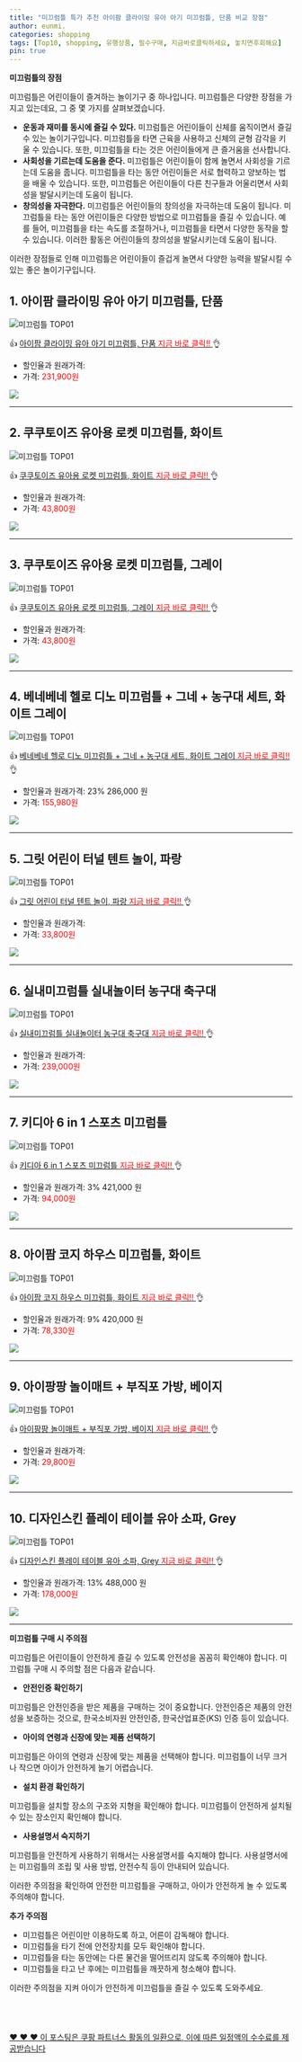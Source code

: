 ```yaml
---
title: "미끄럼틀 특가 추천 아이팜 클라이밍 유아 아기 미끄럼틀, 단품 비교 장점"
author: eunmi.
categories: shopping
tags: [Top10, shopping, 유행상품, 필수구매, 지금바로클릭하세요, 놓치면후회해요]
pin: true
---
```

**미끄럼틀의 장점**

미끄럼틀은 어린이들이 즐겨하는 놀이기구 중 하나입니다. 미끄럼틀은 다양한 장점을 가지고 있는데요, 그 중 몇 가지를 살펴보겠습니다.

* **운동과 재미를 동시에 즐길 수 있다.** 미끄럼틀은 어린이들이 신체를 움직이면서 즐길 수 있는 놀이기구입니다. 미끄럼틀을 타면 근육을 사용하고 신체의 균형 감각을 키울 수 있습니다. 또한, 미끄럼틀을 타는 것은 어린이들에게 큰 즐거움을 선사합니다.
* **사회성을 기르는데 도움을 준다.** 미끄럼틀은 어린이들이 함께 놀면서 사회성을 기르는데 도움을 줍니다. 미끄럼틀을 타는 동안 어린이들은 서로 협력하고 양보하는 법을 배울 수 있습니다. 또한, 미끄럼틀은 어린이들이 다른 친구들과 어울리면서 사회성을 발달시키는데 도움이 됩니다.
* **창의성을 자극한다.** 미끄럼틀은 어린이들의 창의성을 자극하는데 도움이 됩니다. 미끄럼틀을 타는 동안 어린이들은 다양한 방법으로 미끄럼틀을 즐길 수 있습니다. 예를 들어, 미끄럼틀을 타는 속도를 조절하거나, 미끄럼틀을 타면서 다양한 동작을 할 수 있습니다. 이러한 활동은 어린이들의 창의성을 발달시키는데 도움이 됩니다.

이러한 장점들로 인해 미끄럼틀은 어린이들이 즐겁게 놀면서 다양한 능력을 발달시킬 수 있는 좋은 놀이기구입니다.

   

## 1. 아이팜 클라이밍 유아 아기 미끄럼틀, 단품

![미끄럼틀 TOP01](https://thumbnail10.coupangcdn.com/thumbnails/remote/230x230ex/image/vendor_inventory/eca9/79cec0ab984ed7df1a8ffaf8436abf6fe1729368ebf941f98a4856486d52.jpg)


👍 [아이팜 클라이밍 유아 아기 미끄럼틀, 단품 <font color=red> 지금 바로 클릭!! </font> ](https://link.coupang.com/re/AFFSDP?lptag=AF3617701&subid=GithubCoopas&pageKey=6848467460&traceid=V0-153&itemId=16305412000&vendorItemId=85421891134) 👌 


- 할인율과 원래가격: 
- 가격: <span style='color:red'>231,900원</span>

[![](/discount_price.png)](https://link.coupang.com/re/AFFSDP?lptag=AF3617701&subid=GithubCoopas&pageKey=6848467460&traceid=V0-153&itemId=16305412000&vendorItemId=85421891134)

---


   

## 2. 쿠쿠토이즈 유아용 로켓 미끄럼틀, 화이트

![미끄럼틀 TOP01](https://thumbnail10.coupangcdn.com/thumbnails/remote/230x230ex/image/retail/images/2019/11/06/11/2/5ba0d216-d6da-4c0d-8b26-9ef0b11f1676.jpg)


👍 [쿠쿠토이즈 유아용 로켓 미끄럼틀, 화이트 <font color=red> 지금 바로 클릭!! </font> ](https://link.coupang.com/re/AFFSDP?lptag=AF3617701&subid=GithubCoopas&pageKey=331600787&traceid=V0-153&itemId=1059548908&vendorItemId=5536045979) 👌 


- 할인율과 원래가격: 
- 가격: <span style='color:red'>43,800원</span>

[![](/discount_price.png)](https://link.coupang.com/re/AFFSDP?lptag=AF3617701&subid=GithubCoopas&pageKey=331600787&traceid=V0-153&itemId=1059548908&vendorItemId=5536045979)

---


   

## 3. 쿠쿠토이즈 유아용 로켓 미끄럼틀, 그레이

![미끄럼틀 TOP01](https://thumbnail7.coupangcdn.com/thumbnails/remote/230x230ex/image/retail/images/493870535039353-530c054c-f898-4b8d-b7ea-bf66fa76fbc5.jpg)


👍 [쿠쿠토이즈 유아용 로켓 미끄럼틀, 그레이 <font color=red> 지금 바로 클릭!! </font> ](https://link.coupang.com/re/AFFSDP?lptag=AF3617701&subid=GithubCoopas&pageKey=331600787&traceid=V0-153&itemId=1059548892&vendorItemId=5536045939) 👌 


- 할인율과 원래가격: 
- 가격: <span style='color:red'>43,800원</span>

[![](/discount_price.png)](https://link.coupang.com/re/AFFSDP?lptag=AF3617701&subid=GithubCoopas&pageKey=331600787&traceid=V0-153&itemId=1059548892&vendorItemId=5536045939)

---


   

## 4. 베네베네 헬로 디노 미끄럼틀 + 그네 + 농구대 세트, 화이트 그레이

![미끄럼틀 TOP01](https://thumbnail9.coupangcdn.com/thumbnails/remote/230x230ex/image/rs_quotation_api/2dc2/bb7c481837850811f08725e621766f9a2a8b28356302da327d9db90347ab.jpg)


👍 [베네베네 헬로 디노 미끄럼틀 + 그네 + 농구대 세트, 화이트 그레이 <font color=red> 지금 바로 클릭!! </font> ](https://link.coupang.com/re/AFFSDP?lptag=AF3617701&subid=GithubCoopas&pageKey=4361050498&traceid=V0-153&itemId=5128881181&vendorItemId=72438304237) 👌 


- 할인율과 원래가격: 23%  286,000   원
- 가격: <span style='color:red'>155,980원</span>

[![](/discount_price.png)](https://link.coupang.com/re/AFFSDP?lptag=AF3617701&subid=GithubCoopas&pageKey=4361050498&traceid=V0-153&itemId=5128881181&vendorItemId=72438304237)

---


   

## 5. 그릿 어린이 터널 텐트 놀이, 파랑

![미끄럼틀 TOP01](https://thumbnail10.coupangcdn.com/thumbnails/remote/230x230ex/image/rs_quotation_api/nmyfb7hu/552a2609b077440483c5676e69047c65.jpg)


👍 [그릿 어린이 터널 텐트 놀이, 파랑 <font color=red> 지금 바로 클릭!! </font> ](https://link.coupang.com/re/AFFSDP?lptag=AF3617701&subid=GithubCoopas&pageKey=5269206983&traceid=V0-153&itemId=7505063428&vendorItemId=77259890437) 👌 


- 할인율과 원래가격: 
- 가격: <span style='color:red'>33,800원</span>

[![](/discount_price.png)](https://link.coupang.com/re/AFFSDP?lptag=AF3617701&subid=GithubCoopas&pageKey=5269206983&traceid=V0-153&itemId=7505063428&vendorItemId=77259890437)

---


   

## 6. 실내미끄럼틀 실내놀이터 농구대 축구대

![미끄럼틀 TOP01](https://thumbnail7.coupangcdn.com/thumbnails/remote/230x230ex/image/vendor_inventory/34d4/4b1813aefc693fffcd643777b81fada69c276bdb1dfc0e0c4e954a69f3ba.JPG)


👍 [실내미끄럼틀 실내놀이터 농구대 축구대 <font color=red> 지금 바로 클릭!! </font> ](https://link.coupang.com/re/AFFSDP?lptag=AF3617701&subid=GithubCoopas&pageKey=7665793322&traceid=V0-153&itemId=20435206343&vendorItemId=87516088118) 👌 


- 할인율과 원래가격: 
- 가격: <span style='color:red'>239,000원</span>

[![](/discount_price.png)](https://link.coupang.com/re/AFFSDP?lptag=AF3617701&subid=GithubCoopas&pageKey=7665793322&traceid=V0-153&itemId=20435206343&vendorItemId=87516088118)

---


   

## 7. 키디아 6 in 1 스포츠 미끄럼틀

![미끄럼틀 TOP01](https://thumbnail8.coupangcdn.com/thumbnails/remote/230x230ex/image/rs_quotation_api/mwzpc9nd/1e0827f37e434f7481ee7cda1de086c9.jpg)


👍 [키디아 6 in 1 스포츠 미끄럼틀 <font color=red> 지금 바로 클릭!! </font> ](https://link.coupang.com/re/AFFSDP?lptag=AF3617701&subid=GithubCoopas&pageKey=6077856703&traceid=V0-153&itemId=11251580339&vendorItemId=78528659119) 👌 


- 할인율과 원래가격: 3%  421,000   원
- 가격: <span style='color:red'>94,000원</span>

[![](/discount_price.png)](https://link.coupang.com/re/AFFSDP?lptag=AF3617701&subid=GithubCoopas&pageKey=6077856703&traceid=V0-153&itemId=11251580339&vendorItemId=78528659119)

---


   

## 8. 아이팜 코지 하우스 미끄럼틀, 화이트

![미끄럼틀 TOP01](https://thumbnail10.coupangcdn.com/thumbnails/remote/230x230ex/image/retail/images/2021/09/24/14/4/edd4b470-90ac-4888-979b-7f55ad9b4d70.jpg)


👍 [아이팜 코지 하우스 미끄럼틀, 화이트 <font color=red> 지금 바로 클릭!! </font> ](https://link.coupang.com/re/AFFSDP?lptag=AF3617701&subid=GithubCoopas&pageKey=6091444205&traceid=V0-153&itemId=11358524603&vendorItemId=78634875265) 👌 


- 할인율과 원래가격: 9%  420,000   원
- 가격: <span style='color:red'>78,330원</span>

[![](/discount_price.png)](https://link.coupang.com/re/AFFSDP?lptag=AF3617701&subid=GithubCoopas&pageKey=6091444205&traceid=V0-153&itemId=11358524603&vendorItemId=78634875265)

---


   

## 9. 아이팡팡 놀이매트 + 부직포 가방, 베이지

![미끄럼틀 TOP01](https://thumbnail8.coupangcdn.com/thumbnails/remote/230x230ex/image/retail/images/2021/05/26/11/0/c6e819ab-ce1b-4dac-ad78-812950c3780f.jpg)


👍 [아이팡팡 놀이매트 + 부직포 가방, 베이지 <font color=red> 지금 바로 클릭!! </font> ](https://link.coupang.com/re/AFFSDP?lptag=AF3617701&subid=GithubCoopas&pageKey=5573503420&traceid=V0-153&itemId=8885273426&vendorItemId=76171945714) 👌 


- 할인율과 원래가격: 
- 가격: <span style='color:red'>29,800원</span>

[![](/discount_price.png)](https://link.coupang.com/re/AFFSDP?lptag=AF3617701&subid=GithubCoopas&pageKey=5573503420&traceid=V0-153&itemId=8885273426&vendorItemId=76171945714)

---


   

## 10. 디자인스킨 플레이 테이블 유아 소파, Grey

![미끄럼틀 TOP01](https://thumbnail8.coupangcdn.com/thumbnails/remote/230x230ex/image/retail/images/2020/09/17/15/9/e25b3917-d635-45c9-9725-964b53daef86.jpg)


👍 [디자인스킨 플레이 테이블 유아 소파, Grey <font color=red> 지금 바로 클릭!! </font> ](https://link.coupang.com/re/AFFSDP?lptag=AF3617701&subid=GithubCoopas&pageKey=2139495717&traceid=V0-153&itemId=3633556216&vendorItemId=71619113470) 👌 


- 할인율과 원래가격: 13%  488,000   원
- 가격: <span style='color:red'>178,000원</span>

[![](/discount_price.png)](https://link.coupang.com/re/AFFSDP?lptag=AF3617701&subid=GithubCoopas&pageKey=2139495717&traceid=V0-153&itemId=3633556216&vendorItemId=71619113470)

---
**미끄럼틀 구매 시 주의점**

미끄럼틀은 어린이들이 안전하게 즐길 수 있도록 안전성을 꼼꼼히 확인해야 합니다. 미끄럼틀 구매 시 주의할 점은 다음과 같습니다.

* **안전인증 확인하기**

미끄럼틀은 안전인증을 받은 제품을 구매하는 것이 중요합니다. 안전인증은 제품의 안전성을 보증하는 것으로, 한국소비자원 안전인증, 한국산업표준(KS) 인증 등이 있습니다.

* **아이의 연령과 신장에 맞는 제품 선택하기**

미끄럼틀은 아이의 연령과 신장에 맞는 제품을 선택해야 합니다. 미끄럼틀이 너무 크거나 작으면 아이가 안전하게 놀기 어렵습니다.

* **설치 환경 확인하기**

미끄럼틀을 설치할 장소의 구조와 지형을 확인해야 합니다. 미끄럼틀이 안전하게 설치될 수 있는 장소인지 확인해야 합니다.

* **사용설명서 숙지하기**

미끄럼틀을 안전하게 사용하기 위해서는 사용설명서를 숙지해야 합니다. 사용설명서에는 미끄럼틀의 조립 및 사용 방법, 안전수칙 등이 안내되어 있습니다.

이러한 주의점을 확인하여 안전한 미끄럼틀을 구매하고, 아이가 안전하게 놀 수 있도록 주의해야 합니다.

**추가 주의점**

* 미끄럼틀은 어린이만 이용하도록 하고, 어른이 감독해야 합니다.
* 미끄럼틀을 타기 전에 안전장치를 모두 확인해야 합니다.
* 미끄럼틀을 타는 동안에는 다른 물건을 떨어뜨리지 않도록 주의해야 합니다.
* 미끄럼틀을 타고 난 후에는 미끄럼틀을 깨끗하게 청소해야 합니다.

이러한 주의점을 지켜 아이가 안전하게 미끄럼틀을 즐길 수 있도록 도와주세요.<br><br><br><br><br> [ ❤ ❤ ❤ 이 포스팅은 쿠팡 파트너스 활동의 일환으로, 이에 따른 일정액의 수수료를 제공받습니다](https://link.coupang.com/a/bcEFyh)